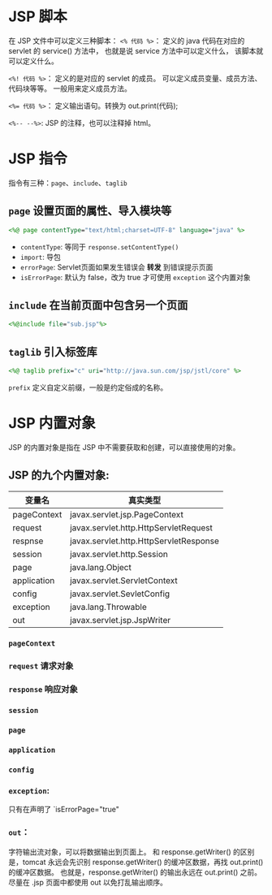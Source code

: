 # JSP 脚本
在 JSP 文件中可以定义三种脚本：
`<% 代码 %>`：
定义的 java 代码在对应的 servlet 的 service() 方法中，
也就是说 service 方法中可以定义什么，
该脚本就可以定义什么。

`<%! 代码 %>`：
定义的是对应的 servlet 的成员。
可以定义成员变量、成员方法、代码块等等。
一般用来定义成员方法。

`<%= 代码 %>`：
定义输出语句。转换为 out.print(代码);

`<%-- --%>`: 
JSP 的注释，也可以注释掉 html。

# JSP 指令
指令有三种：`page`、`include`、`taglib`

## `page` 设置页面的属性、导入模块等
```jsp
<%@ page contentType="text/html;charset=UTF-8" language="java" %>
```

* `contentType`: 等同于 `response.setContentType()`
* `import`: 导包
* `errorPage`: Servlet页面如果发生错误会 **转发** 到错误提示页面
* `isErrorPage`: 默认为 false，改为 true 才可使用 `exception` 这个内置对象

## `include` 在当前页面中包含另一个页面
```jsp
<%@include file="sub.jsp"%>
```

## `taglib` 引入标签库
```jsp
<%@ taglib prefix="c" uri="http://java.sun.com/jsp/jstl/core" %>
```
`prefix` 定义自定义前缀，一般是约定俗成的名称。

# JSP 内置对象
JSP 的内置对象是指在 JSP 中不需要获取和创建，可以直接使用的对象。

## JSP 的九个内置对象:
| 变量名      | 真实类型                               |
| ----------- | -------------------------------------- |
| pageContext | javax.servlet.jsp.PageContext          |
| request     | javax.servlet.http.HttpServletRequest  |
| respnse     | javax.servlet.http.HttpServletResponse |
| session     | javax.servlet.http.Session             |
| page        | java.lang.Object                       |
| application | javax.servlet.ServletContext           |
| config      | javax.servlet.SevletConfig             |
| exception   | java.lang.Throwable                    |
| out         | javax.servlet.jsp.JspWriter            |

### `pageContext`
### `request` 请求对象
### `response` 响应对象
### `session` 
### `page`
### `application`
### `config`
### `exception`:
只有在声明了 `isErrorPage="true"
### `out`：  
字符输出流对象，可以将数据输出到页面上。
和 response.getWriter() 的区别是，tomcat 永远会先识别 response.getWriter() 的缓冲区数据，再找 out.print() 的缓冲区数据。
也就是，response.getWriter() 的输出永远在 out.print() 之前。
尽量在 .jsp 页面中都使用 out 以免打乱输出顺序。


